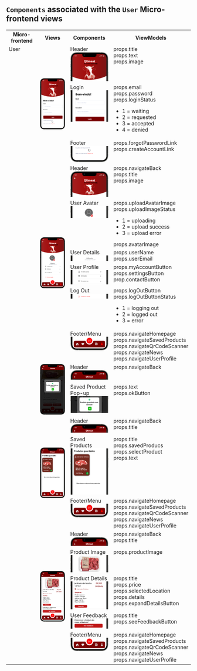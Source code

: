 ## `Components` associated with the `User` Micro-frontend views

<table>
  
<tr>
    <th>Micro-frontend</th>
    <th>Views</th>
    <th>Components</th>
    <th>ViewModels</th>
  </tr>
  <tr>
    <td rowspan="20" style="vertical-align: top;">User</td>
    <td rowspan="3">
      <img src="https://github.com/DuarteVDG/aw-project/blob/main/views/View3.png?raw=true" style="width: 150px; height: auto;" />
    </td>
    <td style="vertical-align: top;">
      Header<br>
      <img src="https://github.com/DuarteVDG/aw-project/blob/main/components/images/USER1.png?raw=true" style="width: 150px; height: auto;" />
    </td>
    <td style="vertical-align: top;">props.title<br>props.text<br>props.image</td>
  </tr>
  <tr>
    <td style="vertical-align: top;">
      Login<br>
      <img src="https://github.com/DuarteVDG/aw-project/blob/main/components/images/USERLOGIN.png?raw=true" style="width: 150px; height: auto;" />
    </td>
    <td style="vertical-align: top;">props.email<br>props.password<br>props.loginStatus
    <ul>
  <li>1 = waiting</li>
  <li>2 = requested</li>
  <li>3 = accepted</li>
  <li>4 = denied</li>
</ul>
    </td>
  </tr>
  <tr>
    <td style="vertical-align: top;">
      Footer<br>
      <img src="https://github.com/DuarteVDG/aw-project/blob/main/components/images/USERFOOTER.png?raw=true" style="width: 150px; height: auto;" />
    </td>
    <td style="vertical-align: top;">props.forgotPasswordLink<br>props.createAccountLink</td>
  </tr>
  <tr>
    <td rowspan="6">
      <img src="https://github.com/DuarteVDG/aw-project/blob/main/views/View1.png?raw=true" style="width: 150px; height: auto;" />
    </td>
    <td style="vertical-align: top;">
      Header<br>
      <img src="https://github.com/DuarteVDG/aw-project/blob/main/components/images/USER3.png?raw=true" style="width: 150px; height: auto;" />
    </td>
    <td style="vertical-align: top;">props.navigateBack<br>props.title<br>props.image</td>
  </tr>
  <tr>
    <td style="vertical-align: top;">
      User Avatar<br>
      <img src="https://github.com/DuarteVDG/aw-project/blob/main/components/images/USER4.png?raw=true" style="width: 150px; height: auto;" />
    </td>
    <td style="vertical-align: top;">props.uploadAvatarImage<br>props.uploadImageStatus
      <ul>
      <li>1 = uploading</li>
      <li>2 = upload success</li>
      <li>3 = upload error</li>
    </ul>
      props.avatarImage</td>
  </tr>
  <tr>
    <td style="vertical-align: top;">
      User Details<br>
      <img src="https://github.com/DuarteVDG/aw-project/blob/main/components/images/USER5.png?raw=true" style="width: 150px; height: auto;" />
    </td>
    <td style="vertical-align: top;">props.userName<br>props.userEmail</td>
  </tr>
  <tr>
    <td style="vertical-align: top;">
      User Profile<br>
      <img src="https://github.com/DuarteVDG/aw-project/blob/main/components/images/USER6.png?raw=true" style="width: 150px; height: auto;" />
    </td>
    <td style="vertical-align: top;">props.myAccountButton<br>props.settingsButton<br>prop.contactButton</td>
  </tr>
  <tr>
    <td style="vertical-align: top;">
      Log Out<br>
      <img src="https://github.com/DuarteVDG/aw-project/blob/main/components/images/USER7.png?raw=true" style="width: 150px; height: auto;" />
    </td>
    <td style="vertical-align: top;">props.logOutButton<br>props.logOutButtonStatus 
      <ul>
      <li>1 = logging out</li>
      <li>2 = logged out</li>
      <li>3 = error</li>
    </ul></td>
  </tr>
  <tr>
    <td style="vertical-align: top;">
      Footer/Menu<br>
      <img src="https://github.com/DuarteVDG/aw-project/blob/main/components/images/FOOTER.png?raw=true" style="width: 150px; height: auto;" />
    </td>
    <td style="vertical-align: top;">props.navigateHomepage<br>props.navigateSavedProducts<br>props.navigateQrCodeScanner<br>props.navigateNews<br>props.navigateUserProfile</td>
  </tr>
    <tr>
    <td rowspan="2">
      <img src="https://github.com/DuarteVDG/aw-project/blob/main/views/View12.png?raw=true" style="width: 150px; height: auto;" />
        </td>
    <td style="vertical-align: top;">Header<br>
    <img src="https://github.com/DuarteVDG/aw-project/blob/main/components/images/USER9.png?raw=true" style="width: 150px; height: auto;" /></td>
    <td style="vertical-align: top;">props.navigateBack</td>
  </tr>
      <td style="vertical-align: top;">Saved Product Pop-up<br>
    <img src="https://github.com/DuarteVDG/aw-project/blob/main/components/images/USER10.png?raw=true" style="width: 150px; height: auto;" /></td>
    <td style="vertical-align: top;">props.text<br>props.okButton</td>
  </tr>
 

  <tr>
    <td rowspan="3">
      <img src="https://github.com/DuarteVDG/aw-project/blob/main/views/View13.png?raw=true" style="width: 150px; height: auto;" />
        </td>
    <td style="vertical-align: top;">Header<br>
    <img src="https://github.com/DuarteVDG/aw-project/blob/main/components/images/Product1.png?raw=true" style="width: 150px; height: auto;" /></td>
    <td style="vertical-align: top;">props.navigateBack<br>props.title</td>
  </tr>
  <tr>
    <td style="vertical-align: top;">Saved Products<br>
    <img src="https://github.com/DuarteVDG/aw-project/blob/main/components/images/USER12.png?raw=true" style="width: 150px; height: auto;" /></td>
    <td style="vertical-align: top;">props.title<br>props.savedProducs<br>props.selectProduct<br>props.text</td>
  </tr>

  <tr>
    <td style="vertical-align: top;">Footer/Menu<br>
    <img src="https://github.com/DuarteVDG/aw-project/blob/main/components/images/FOOTER.png?raw=true" style="width: 150px; height: auto;" /></td>
    <td style="vertical-align: top;">props.navigateHomepage<br>props.navigateSavedProducts<br>props.navigateQrCodeScanner<br>props.navigateNews<br>props.navigateUserProfile</td>
  </tr>
       <tr>
    <td rowspan="5">
      <img src="https://github.com/DuarteVDG/aw-project/blob/main/views/View10.png?raw=true" style="width: 150px; height: auto;" />
        </td>
    <td style="vertical-align: top;">Header<br>
    <img src="https://github.com/DuarteVDG/aw-project/blob/main/components/images/Product1.png?raw=true" style="width: 150px; height: auto;" /></td>
    <td style="vertical-align: top;">props.navigateBack<br>props.title</td>
  </tr>
  <tr>
    <td style="vertical-align: top;">Product Image<br>
    <img src="https://github.com/DuarteVDG/aw-project/blob/main/components/images/Product2.png?raw=true" style="width: 150px; height: auto;" /></td>
    <td style="vertical-align: top;">props.productImage</td>
  </tr>
  <tr>
    <td style="vertical-align: top;">Product Details<br>
    <img src="https://github.com/DuarteVDG/aw-project/blob/main/components/images/Product3.png?raw=true" style="width: 150px; height: auto;" /></td>
    <td style="vertical-align: top;">props.title<br>props.price<br>props.selectedLocation<br>props.details<br>props.expandDetailsButton</td>
  </tr>
  <tr>
    <td style="vertical-align: top;">User Feedback<br>
    <img src="https://github.com/DuarteVDG/aw-project/blob/main/components/images/Product4.png?raw=true" style="width: 150px; height: auto;" /></td>
    <td style="vertical-align: top;">props.title<br>props.seeFeedbackButton</td>
  </tr>
  <tr>
    <td style="vertical-align: top;">Footer/Menu<br>
    <img src="https://github.com/DuarteVDG/aw-project/blob/main/components/images/Product5.png?raw=true" style="width: 150px; height: auto;" /></td>
    <td style="vertical-align: top;">props.navigateHomepage<br>props.navigateSavedProducts<br>props.navigateQrCodeScanner<br>props.navigateNews<br>props.navigateUserProfile</td>
  </tr>
</table>
